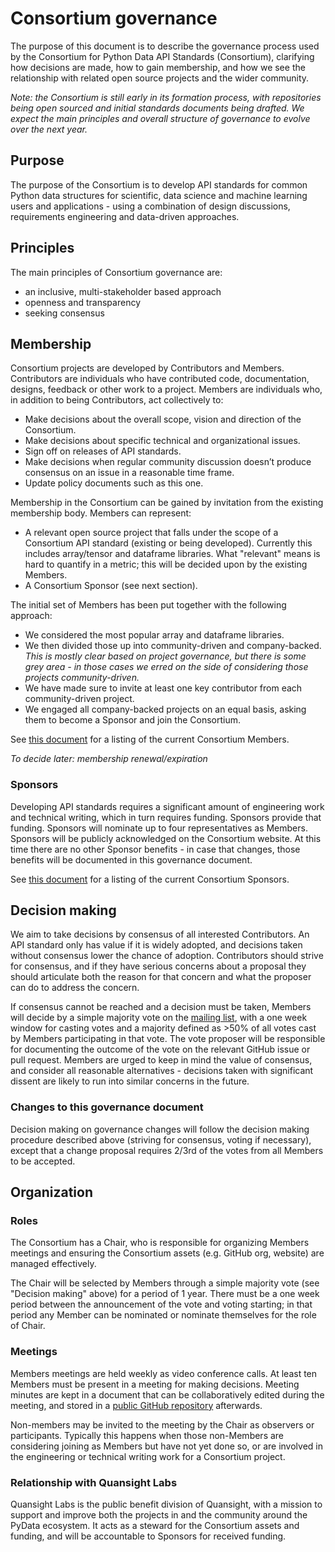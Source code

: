 # Consortium governance

The purpose of this document is to describe the governance process used by
the Consortium for Python Data API Standards (Consortium), clarifying how
decisions are made, how to gain membership, and how we see the relationship
with related open source projects and the wider community.

_Note: the Consortium is still early in its formation process, with repositories being open sourced and initial standards documents being drafted. We expect the main principles and overall structure of governance to evolve over the next year._


## Purpose

The purpose of the Consortium is to develop API standards for common Python
data structures for scientific, data science and machine learning users and
applications - using a combination of design discussions, requirements
engineering and data-driven approaches.


## Principles

The main principles of Consortium governance are:

- an inclusive, multi-stakeholder based approach
- openness and transparency
- seeking consensus


## Membership

Consortium projects are developed by Contributors and Members. Contributors
are individuals who have contributed code, documentation, designs, feedback
or other work to a project. Members are individuals who, in addition to being
Contributors, act collectively to:

- Make decisions about the overall scope, vision and direction of the Consortium.
- Make decisions about specific technical and organizational issues.
- Sign off on releases of API standards.
- Make decisions when regular community discussion doesn’t produce consensus on an issue in a reasonable time frame.
- Update policy documents such as this one.

Membership in the Consortium can be gained by invitation from the existing membership body. Members can represent:

- A relevant open source project that falls under the scope of a Consortium
  API standard (existing or being developed). Currently this includes
  array/tensor and dataframe libraries. What "relevant" means is hard to
  quantify in a metric; this will be decided upon by the existing Members.
- A Consortium Sponsor (see next section).

The initial set of Members has been put together with the following approach:

- We considered the most popular array and dataframe libraries.
- We then divided those up into community-driven and company-backed.
  _This is mostly clear based on project governance, but there is some grey area - in those cases we erred on the side of considering those projects community-driven._
- We have made sure to invite at least one key contributor from each community-driven project.
- We engaged all company-backed projects on an equal basis, asking them to
  become a Sponsor and join the Consortium.

See [this document](https://github.com/data-apis/governance/blob/master/members_and_sponsors.md)
for a listing of the current Consortium Members.

_To decide later: membership renewal/expiration_


### Sponsors

Developing API standards requires a significant amount of engineering work
and technical writing, which in turn requires funding. Sponsors provide that
funding. Sponsors will nominate up to four representatives as Members.
Sponsors will be publicly acknowledged on the Consortium website. At this
time there are no other Sponsor benefits - in case that changes, those
benefits will be documented in this governance document.

See [this document](https://github.com/pydata-apis/governance/blob/master/members_and_sponsors.md)
for a listing of the current Consortium Sponsors.


## Decision making

We aim to take decisions by consensus of all interested Contributors. An API
standard only has value if it is widely adopted, and decisions taken without
consensus lower the chance of adoption. Contributors should strive for
consensus, and if they have serious concerns about a proposal they should
articulate both the reason for that concern and what the proposer can do to
address the concern.

If consensus cannot be reached and a decision must be taken, Members will
decide by a simple majority vote on the [mailing list](https://groups.google.com/forum/#!forum/python-data-apis-consortium),
with a one week window for casting votes and a majority defined as >50% of
all votes cast by Members participating in that vote. The vote proposer will
be responsible for documenting the outcome of the vote on the relevant GitHub
issue or pull request. Members are urged to keep in mind the value of
consensus, and consider all reasonable alternatives - decisions taken with
significant dissent are likely to run into similar concerns in the future.

### Changes to this governance document

Decision making on governance changes will follow the decision making procedure
described above (striving for consensus, voting if necessary), except that a
change proposal requires 2/3rd of the votes from all Members to be accepted.


## Organization

### Roles

The Consortium has a Chair, who is responsible for organizing Members
meetings and ensuring the Consortium assets (e.g. GitHub org, website) are
managed effectively.

The Chair will be selected by Members through a simple majority vote (see
"Decision making" above) for a period of 1 year. There must be a one week period
between the announcement of the vote and voting starting; in that period
any Member can be nominated or nominate themselves for the role of Chair.


### Meetings

Members meetings are held weekly as video conference calls. At least ten
Members must be present in a meeting for making decisions. Meeting minutes
are kept in a document that can be collaboratively edited during the meeting,
and stored in a [public GitHub repository](https://github.com/pydata-apis/workgroup/tree/master/meeting_minutes)
afterwards.

Non-members may be invited to the meeting by the Chair as observers or
participants. Typically this happens when those non-Members are considering
joining as Members but have not yet done so, or are involved in the
engineering or technical writing work for a Consortium project.


### Relationship with Quansight Labs

Quansight Labs is the public benefit division of Quansight, with a mission to
support and improve both the projects in and the community around the PyData ecosystem. It
acts as a steward for the Consortium assets and funding, and will be
accountable to Sponsors for received funding.
